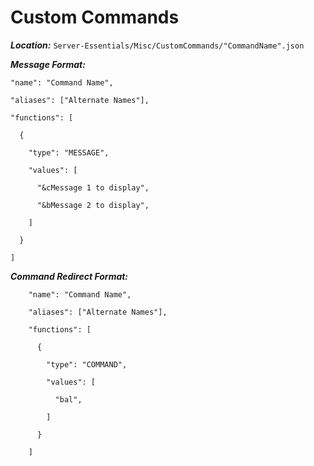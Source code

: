 # Custom Commands

***Location:*** `Server-Essentials/Misc/CustomCommands/"CommandName".json`

***Message Format:***

    "name": "Command Name",

    "aliases": ["Alternate Names"],

    "functions": [

      {

        "type": "MESSAGE",

        "values": [

          "&cMessage 1 to display",

          "&bMessage 2 to display",

        ]

      }

    ]

***Command Redirect Format:***

        "name": "Command Name",

        "aliases": ["Alternate Names"],

        "functions": [

          {

            "type": "COMMAND",

            "values": [

              "bal",

            ]

          }

        ]
